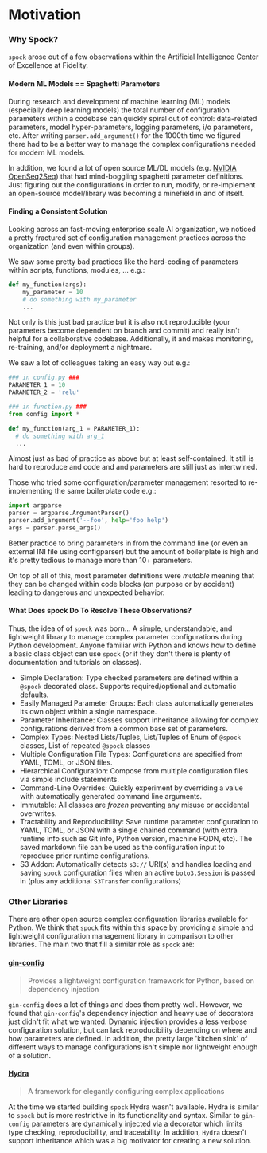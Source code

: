 # Motivation

### Why Spock?

`spock` arose out of a few observations within the Artificial Intelligence Center of Excellence at Fidelity. 

#### Modern ML Models == Spaghetti Parameters

During research and development of machine learning (ML) models (especially deep learning models) the total 
number of configuration parameters within a codebase can quickly spiral out of control: data-related parameters, 
model hyper-parameters, logging parameters, i/o parameters, etc. After writing `parser.add_argument()` for the 1000th 
time we figured there had to be a better way to manage the complex configurations needed for modern ML models. 

In addition, we found a lot of open source ML/DL models (e.g. 
[NVIDIA OpenSeq2Seq](https://github.com/NVIDIA/OpenSeq2Seq)) that had mind-boggling spaghetti parameter definitions.
Just figuring out the configurations in order to run, modify, or re-implement an open-source model/library was 
becoming a minefield in and of itself.

#### Finding a Consistent Solution

Looking across an fast-moving enterprise scale AI organization, we noticed a pretty fractured set of 
configuration management practices across the organization (and even within groups). 

We saw some pretty bad practices like the hard-coding of parameters within scripts, functions, modules, ... e.g.:

```python
def my_function(args):
    my_parameter = 10
    # do something with my_parameter
    ...
```

Not only is this just bad practice but it is also not reproducible (your parameters become dependent on branch and 
commit) and really isn't helpful for a collaborative codebase. Additionally, it and makes monitoring, re-training, 
and/or deployment a nightmare. 

We saw a lot of colleagues taking an easy way out e.g.:

```python
### in config.py ###
PARAMETER_1 = 10
PARAMETER_2 = 'relu'

### in function.py ###
from config import *

def my_function(arg_1 = PARAMETER_1):
  # do something with arg_1
  ...
```
 
Almost just as bad of practice as above but at least self-contained. It still is hard to reproduce and code and
and parameters are still just as intertwined.

Those who tried some configuration/parameter management resorted to re-implementing the same boilerplate code e.g.:

```python
import argparse
parser = argparse.ArgumentParser()
parser.add_argument('--foo', help='foo help')
args = parser.parse_args()
```

Better practice to bring parameters in from the command line (or even an external INI file using configparser) but
the amount of boilerplate is high and it's pretty tedious to manage more than 10+ parameters.

On top of all of this, most parameter definitions were *mutable* meaning that they can be changed within code blocks (on 
purpose or by accident) leading to dangerous and unexpected behavior. 

#### What Does spock Do To Resolve These Observations?

Thus, the idea of of `spock` was born... A simple, understandable, and lightweight library to manage complex parameter 
configurations during Python development. Anyone familiar with Python and knows how to define a basic class object can 
use `spock` (or if they don't there is plenty of documentation and tutorials on classes).


* Simple Declaration: Type checked parameters are defined within a `@spock` decorated class. Supports required/optional 
and automatic defaults.
* Easily Managed Parameter Groups: Each class automatically generates its own object within a single namespace.
* Parameter Inheritance: Classes support inheritance allowing for complex configurations derived from a common base 
set of parameters.
* Complex Types: Nested Lists/Tuples, List/Tuples of Enum of `@spock` classes, List of repeated `@spock` classes
* Multiple Configuration File Types: Configurations are specified from YAML, TOML, or JSON files.
* Hierarchical Configuration: Compose from multiple configuration files via simple include statements.
* Command-Line Overrides: Quickly experiment by overriding a value with automatically generated command line arguments.
* Immutable: All classes are *frozen* preventing any misuse or accidental overwrites.
* Tractability and Reproducibility: Save runtime parameter configuration to YAML, TOML, or JSON with a single chained 
  command (with extra runtime info such as Git info, Python version, machine FQDN, etc). The saved markdown file can be
  used as the configuration input to reproduce prior runtime configurations.
* S3 Addon: Automatically detects `s3://` URI(s) and handles loading and saving `spock` configuration files when an
  active `boto3.Session` is passed in (plus any additional `S3Transfer` configurations)

### Other Libraries

There are other open source complex configuration libraries available for Python. We think that `spock` fits
within this space by providing a simple and lightweight configuration management library in comparison to other 
libraries. The main two that fill a similar role as `spock` are:

#### [gin-config](https://github.com/google/gin-config)
> Provides a lightweight configuration framework for Python, based on dependency injection

`gin-config` does a lot of things and does them pretty well. However, we found that `gin-config`'s dependency 
injection and heavy use of decorators just didn't fit what we wanted. Dynamic injection provides a less verbose
configuration solution, but can lack reproducibility depending on where and how parameters are defined. In addition, 
the pretty large 'kitchen sink' of different ways to manage configurations isn't simple nor lightweight enough of a 
solution.

#### [Hydra](https://github.com/facebookresearch/hydra)
> A framework for elegantly configuring complex applications

At the time we started building `spock` Hydra wasn't available. Hydra is similar to `spock` but is more restrictive in 
its functionality and syntax. Similar to `gin-config` parameters are dynamically injected via a decorator which limits
type checking, reproducibility, and traceability. In addition, `Hydra` doesn't support inheritance which was a big
motivator for creating a new solution.
